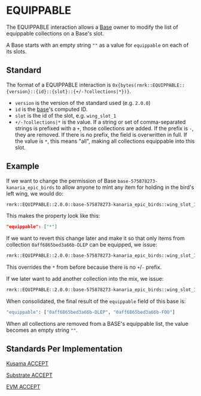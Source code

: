# EQUIPPABLE

The EQUIPPABLE interaction allows a [Base](../entities/base.md) owner to modify the list of
equippable collections on a Base's slot.

A Base starts with an empty string `""` as a value for `equippable` on each of its slots.

## Standard

The format of a EQUIPPABLE interaction is
`0x{bytes(rmrk::EQUIPPABLE::{version}::{id}::{slot}::{+/-?collections|*})}`.

- `version` is the version of the standard used (e.g. `2.0.0`)
- `id` is the [base](../entities/base.md)'s computed ID.
- `slot` is the id of the slot, e.g. `wing_slot_1`
- `+/-?collections|*` is the value. If a string or set of comma-separated strings is prefixed with a
  `+`, those collections are added. If the prefix is `-`, they are removed. If there is no prefix,
  the field is overwritten in full. If the value is `*`, this means "all", making all collections
  equippable into this slot.

## Example

If we want to change the permission of Base `base-575878273-kanaria_epic_birds` to allow anyone to
mint any item for holding in the bird's left wing, we would do:

```bash
rmrk::EQUIPPABLE::2.0.0::base-575878273-kanaria_epic_birds::wing_slot_1::*
```

This makes the property look like this:

```json
"equippable": ["*"]
```

If we want to revert this change later and make it so that only items from collection
`0aff6865bed3a66b-DLEP` can be equipped, we issue:

```bash
rmrk::EQUIPPABLE::2.0.0::base-575878273-kanaria_epic_birds::wing_slot_1::0aff6865bed3a66b-DLEP
```

This overrides the `*` from before because there is no `+`/`-` prefix.

If we later want to add another collection into the mix, we issue:

```bash
rmrk::EQUIPPABLE::2.0.0::base-575878273-kanaria_epic_birds::wing_slot_1::+0aff6865bed3a66b-FOO
```

When consolidated, the final result of the `equippable` field of this base is:

```bash
"equippable": ["0aff6865bed3a66b-DLEP", "0aff6865bed3a66b-FOO"]
```

When all collections are removed from a BASE's equippable list, the value becomes an empty string
`""`.

## Standards Per Implementation

[Kusama ACCEPT](../../kusama/interactions/accept.md)

[Substrate ACCEPT](../../substrate/interactions/accept.md)

[EVM ACCEPT](../../evm/interactions/accept.md)